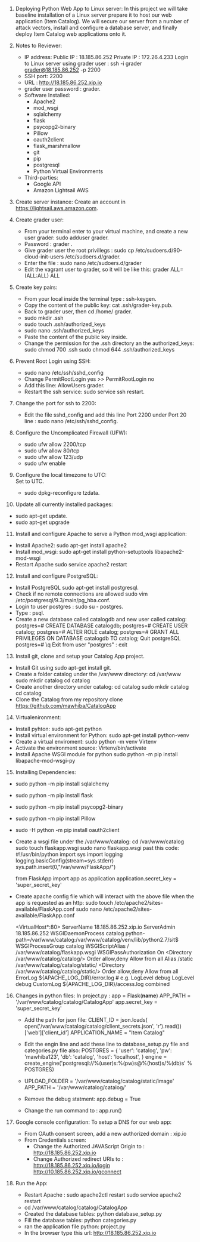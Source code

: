 1. Deploying Python Web App to Linux server:
   In this project we will take baseline installation of a Linux server prepare it to host our web application (Item Catalog). We will secure our server from a number of attack vectors, install and configure a database server, and finally deploy Item Catalog web applications onto it.

2. Notes to Reviewer:
   - IP address:
       Public IP : 18.185.86.252
       Private IP : 172.26.4.233
       Login to Linux server using grader user : ssh -i grader grader@18.185.86.252 -p 2200
   - SSH port: 2200
   - URL : http://18.185.86.252.xip.io
   - grader user password : grader.
   - Software Installed:
     - Apache2
     - mod_wsgi
     - sqlalchemy
     - flask
     - psycopg2-binary
     - Pillow
     - oauth2client
     - flask_marshmallow
     - git
     - pip
     - postgresql
     - Python Virtual Environments
   - Third-parties:
     - Google API
     -  Amazon Lightsail AWS

3. Create server instance:
    Create an account in https://lightsail.aws.amazon.com.

4. Create grader user:
    - From your terminal enter to your virtual machine, and create a new user grader: sudo adduser grader.
    - Password : grader .
    - Give grader user the root privillegs : sudo cp /etc/sudoers.d/90-cloud-init-users /etc/sudoers.d/grader.
    - Enter the file : sudo nano /etc/sudoers.d/grader
    - Edit the vagrant user to grader, so it will be like this: grader ALL=(ALL:ALL) ALL

5. Create key pairs:
    - From your local inside the terminal type : ssh-keygen.
    - Copy the content of the public key: cat .ssh/grader-key.pub.
    - Back to grader user, then cd /home/ grader.
    - sudo mkdir .ssh
    - sudo touch .ssh/authorized_keys
    - sudo nano .ssh/authorized_keys
    - Paste the content of the public key inside.
    - Change the permission for the .ssh directory an the authorized_keys:
      sudo chmod 700 .ssh
      sudo chmod 644 .ssh/authorized_keys

6. Prevent Root Login using SSH:
    - sudo nano /etc/ssh/sshd_config
    - Change PermitRootLogin yes >> PermitRootLogin no
    - Add this line: AllowUsers grader.
    - Restart the ssh service: sudo service ssh restart.

7. Change the port for ssh to 2200:
   - Edit the file sshd_config and add this line Port 2200 under Port 20 line : sudo nano /etc/ssh/sshd_config.

8. Configure the Uncomplicated Firewall (UFW):
   - sudo ufw allow 2200/tcp
   - sudo ufw allow 80/tcp
   - sudo ufw allow 123/udp
   - sudo ufw enable

9. Configure the local timezone to UTC:  
   Set to UTC.
   - sudo dpkg-reconfigure tzdata.

10. Update all currently installed packages:
   - sudo apt-get update.
   - sudo apt-get upgrade

11. Install and configure Apache to serve a Python mod_wsgi application:
   - Install Apache2: sudo apt-get install apache2
   - Install mod_wsgi: sudo apt-get install python-setuptools libapache2-mod-wsgi
   - Restart Apache sudo service apache2 restart

12. Install and configure PostgreSQL:
   - Install PostgreSQL sudo apt-get install postgresql.
   - Check if no remote connections are allowed sudo vim /etc/postgresql/9.3/main/pg_hba.conf.
   - Login to user postgres : sudo su - postgres.
   - Type : psql.
   - Create a new database called catalogdb and new user called catalog:
      postgres=# CREATE DATABASE catalogdb;
      postgres=# CREATE USER catalog;
      postgres=# ALTER ROLE catalog;
      postgres=# GRANT ALL PRIVILEGES ON DATABASE catalogdb TO catalog;
      Quit postgreSQL postgres=# \q
      Exit from user "postgres" : exit

13. Install git, clone and setup your Catalog App project.
   - Install Git using sudo apt-get install git.
   - Create a folder catalog under the /var/www directory:
      cd /var/www
      sudo mkdir catalog
      cd catalog
   - Create another directory under catalog:
      cd catalog
      sudo mkdir catalog
      cd catalog
   - Clone the Catalog from my repository clone https://github.com/mawhiba/CatalogApp

14. Virtualenironment:
   - Install pyhton: sudo apt-get python
   - Install virtual environment for Python: sudo apt-get install python-venv
   - Create a virtual enviroment: sudo python -m venv Virtenv
   - Activate the environment source: Virtenv/bin/activate
   - Install Apache WSGI module for python sudo python -m pip install libapache-mod-wsgi-py

15. Installing Dependencies:
   - sudo python -m pip install sqlalchemy
   - sudo python -m pip install flask
   - sudo python -m pip install psycopg2-binary
   - sudo python -m pip install Pillow
   - sudo -H python -m pip install oauth2client

- Create a wsgi file under the /var/www/catalog:
  cd /var/www/catalog
  sudo touch flaskapp.wsgi
  sudo nano flaskapp.wsgi
  past this code:
  #!/usr/bin/python
  import sys
  import logging
  logging.basicConfig(stream=sys.stderr)
  sys.path.insert(0,"/var/www/FlaskApp/")

  from FlaskApp import app as application
  application.secret_key = 'super_secret_key'

- Create apache config file which will interact with the above file when the app is requested as an http:
  sudo touch /etc/apache2/sites-available/FlaskApp.conf
  sudo nano /etc/apache2/sites-available/FlaskApp.conf

  <VirtualHost*:80> ServerName 18.185.86.252.xip.io ServerAdmin 18.185.86.252 WSGIDaemonProcess catalog python-path=/var/www/catalog:/var/www/catalog/venv/lib/python2.7/sit$ WSGIProcessGroup catalog  WSGIScriptAlias / /var/www/catalog/flaskapp.wsgi WSGIPassAuthorization On <Directory /var/www/catalog/catalog/> Order allow,deny Allow from all Alias /static /var/www/catalog/catalog/static/ <Directory /var/www/catalog/catalog/static/> Order allow,deny Allow from all ErrorLog ${APACHE_LOG_DIR}/error.log # e.g. LogLevel debug LogLevel debug CustomLog ${APACHE_LOG_DIR}/access.log combined


16. Changes in python files:
     In project.py :
         app = Flask(__name__)
         APP_PATH = '/var/www/catalog/catalog/CatalogApp'
         app.secret_key = 'super_secret_key'

      - Add the path for json file:
           CLIENT_ID = json.loads(
           open('/var/www/catalog/catalog/client_secrets.json', 'r').read())['web']['client_id']
           APPLICATION_NAME = "Item Catalog"

      - Edit the engin line and add these line to database_setup.py file and categories.py file also:
          POSTGRES = { 'user': 'catalog', 'pw': 'mawhiba123', 'db': 'catalog', 'host': 'localhost', }
          engine = create_engine('postgresql://%(user)s:%(pw)s@%(host)s/%(db)s' % POSTGRES)

      - UPLOAD_FOLDER = '/var/www/catalog/catalog/static/image'
        APP_PATH = '/var/www/catalog/catalog/'

      - Remove the debug statment: app.debug = True

      - Change the run command to : app.run()

17. Google console configuration:
    To setup a DNS for our web app:
      - From OAuth consent screen, add a new authorized domain : xip.io
      - From Credentials screen:
        - Change the Authorized JAVAScript Origin to : http://18.185.86.252.xip.io
        - Change Authorized redirect URIs to :
          	http://18.185.86.252.xip.io/login
            http://10.185.86.252.xip.io/gconnect

18. Run the App:
    - Restart Apache : sudo apache2ctl restart sudo service apache2 restart
    - cd /var/www/catalog/catalog/CatalogApp
    - Created the database tables: python database_setup.py
    - Fill the database tables: python categories.py
    - ran the application file python: project.py
    - In the browser type this url: http://18.185.86.252.xip.io
